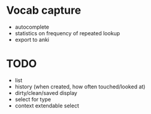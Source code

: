 # Vocab capture

- autocomplete
- statistics on frequency of repeated lookup
- export to anki

# TODO

- list
- history (when created, how often touched/looked at)
- dirty/clean/saved display
- select for type
- context extendable select